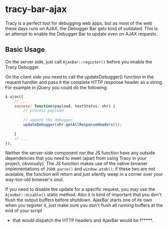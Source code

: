 tracy-bar-ajax
==============

Tracy is a perfect tool for debugging web apps, but as most of the web these days runs on AJAX, the Debugger Bar gets kind of outdated. This is an attempt to enable the Debugger Bar to update even on AJAX requests.

Basic Usage
-----------

On the server side, just call `AjaxBar::register()` before you enable the Tracy Debugger.

On the client side you need to call the updateDebugger() function in the request handler
and pass it the complete HTTP response header as a string. For example in jQuery you could
 do the following:

```javascript
$.ajax({
    // ...
    success: function(payload, textStatus, xhr) {
        // process payload
    
        // update the debugger
        updateDebugger(xhr.getAllResponseHeaders());
        
    }
    // ...
});
```

Neither the server-side component nor the JS function have any outside dependencies that you need to meet
(apart from using Tracy in your project, obviously). The JS function makes use of the native browser
implementations of `JSON.parse()` and `window.atob()`; if these two are not available, the function
 will return and just silently weep in a corner over your way-too-old browser's soul.

If you need to disable the update for a specific request, you may use the `AjaxBar::disable()` static method.
Also it is kind of important that you don't flush the output buffers before shutdown. AjaxBar starts one
of its own when you register it, just make sure you don't flush all running buffers at the end of your script
 - that would dispatch the HTTP headers and AjaxBar would be f*****.